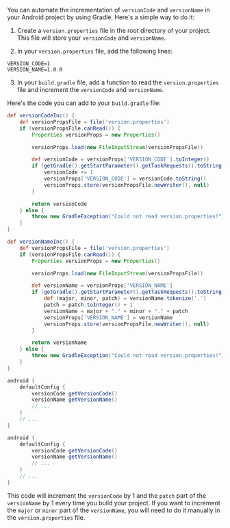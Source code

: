 You can automate the incrementation of `versionCode` and `versionName` in your Android project by using Gradle. Here's a simple way to do it:

1. Create a `version.properties` file in the root directory of your project. This file will store your `versionCode` and `versionName`.

2. In your `version.properties` file, add the following lines:

```properties
VERSION_CODE=1
VERSION_NAME=1.0.0
```

3. In your `build.gradle` file, add a function to read the `version.properties` file and increment the `versionCode` and `versionName`.

Here's the code you can add to your `build.gradle` file:

```groovy
def versionCodeInc() {
    def versionPropsFile = file('version.properties')
    if (versionPropsFile.canRead()) {
        Properties versionProps = new Properties()

        versionProps.load(new FileInputStream(versionPropsFile))

        def versionCode = versionProps['VERSION_CODE'].toInteger()
        if (getGradle().getStartParameter().getTaskRequests().toString().contains("Release")) {
            versionCode += 1
            versionProps['VERSION_CODE'] = versionCode.toString()
            versionProps.store(versionPropsFile.newWriter(), null)
        }

        return versionCode
    } else {
        throw new GradleException("Could not read version.properties!")
    }
}

def versionNameInc() {
    def versionPropsFile = file('version.properties')
    if (versionPropsFile.canRead()) {
        Properties versionProps = new Properties()

        versionProps.load(new FileInputStream(versionPropsFile))

        def versionName = versionProps['VERSION_NAME']
        if (getGradle().getStartParameter().getTaskRequests().toString().contains("Release")) {
            def (major, minor, patch) = versionName.tokenize('.')
            patch = patch.toInteger() + 1
            versionName = major + "." + minor + "." + patch
            versionProps['VERSION_NAME'] = versionName
            versionProps.store(versionPropsFile.newWriter(), null)
        }

        return versionName
    } else {
        throw new GradleException("Could not read version.properties!")
    }
}

android {
    defaultConfig {
        versionCode getVersionCode()
        versionName getVersionName()
        // ...
    }
    // ...
}

android {
    defaultConfig {
        versionCode getVersionCode()
        versionName getVersionName()
        // ...
    }
    // ...
}
```

This code will increment the `versionCode` by 1 and the `patch` part of the `versionName` by 1 every time you build your project. If you want to increment the `major` or `minor` part of the `versionName`, you will need to do it manually in the `version.properties` file.
